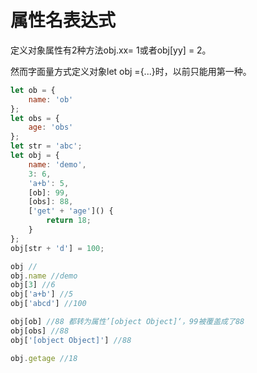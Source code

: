 # 属性名表达式

定义对象属性有2种方法obj.xx= 1或者obj[yy] = 2。

然而字面量方式定义对象let obj ={...}时，以前只能用第一种。

```javascript
let ob = {
    name: 'ob'
};
let obs = {
    age: 'obs'
};
let str = 'abc';
let obj = {
    name: 'demo',
    3: 6,
    'a+b': 5,
    [ob]: 99,
    [obs]: 88,
    ['get' + 'age']() {
        return 18;
    }
};
obj[str + 'd'] = 100;

obj //
obj.name //demo
obj[3] //6
obj['a+b'] //5
obj['abcd'] //100

obj[ob] //88 都转为属性’[object Object]‘，99被覆盖成了88
obj[obs] //88
obj['[object Object]'] //88

obj.getage //18

```

